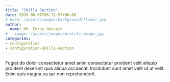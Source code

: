 ```yaml
---
title: "Skills Section"
date: 2020-06-08T06:11:57+06:00
# hero: /assets/images/background/flower.jpg
author:
  name: Md. Emruz Hossain
#   image: /assets/images/profile-image.jpg
categories:
- configuration
- configuration-skills-section
---
```


Fugiat do dolor consectetur amet anim consectetur proident velit aliquip proident deserunt quis aliqua occaecat. Incididunt sunt amet velit ut ut velit. Enim quis magna ea qui non reprehenderit.
